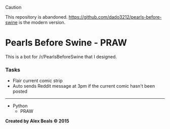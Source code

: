 > [!CAUTION]
> This repository is abandoned. https://github.com/dado3212/pearls-before-swine is the modern version.

# Pearls Before Swine - PRAW
This is a bot for /r/PearlsBeforeSwine that I designed.

### Tasks
* Flair current comic strip
* Auto sends Reddit message at 3pm if the current comic hasn't been posted

---
<ul>
<li>
Python
<ul>
<li>PRAW</li>
</ul>
</li>
</ul>

**Created by Alex Beals © 2015**
